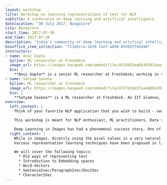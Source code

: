 ```yaml
---
layout: workshop
title: Workshop on learning representations of text for NLP
subtitle: A conference on deep learning and artificial intelligence
datelocation: "30 July 2017, Bangalore"
city: Bangalore
start_time: 2017-07-30
end_time: 2017-07-30
description: "India's community of deep learning and artifical intelligence practitioners"
boxoffice_item_collection: "721ddcca-2439-11e7-a658-855025fdda9d"
instructors:
- name: Anuj Gupta
  byline: ML researcher at Freshdesk
  image_url: https://images.hasgeek.com/embed/file/a524455ee6b34301aaaa4faa31a2564a
  bio: |
    **Anuj Gupta** is a senior ML researcher at Freshdesk; working in the area NLP, Machine Learning, Deep learning. Earlier he was heading ML efforts at Airwoot(Now acquired by Freshdesk). He dropped out of Phd in ML to work with startups. He graduated from IIIT H with specialization in theoretical comp science. He has given tech talks at prestigious forums like PyData DC, The Fifth Elephant, ICDCN, PODC, IIT Delhi, IIIT Hyderabad and special interest groups like DLBLR.
- name: Satyam Saxena
  byline: ML researcher at Freshdesk
  image_url: https://images.hasgeek.com/embed/file/4727b3dd37aa4880a7d87f03056f7727
  bio: |
    **Satyam Saxena** is a ML researcher at Freshdesk. An IIT alumnus, his interest lie in NLP, Machine Learning, Deep Learning. Prior to this, he was a part of ML group Cisco. He was a visiting researcher at Vision Labs in IIIT Hyd where he used computer vision and deep learning to build applications to assisting visually impaired people. He presented some of this work at ICAT 2014, Turkey.
overview:
  left_content: |
    Think of your favorite NLP application that you wish to build - sentiment analysis, named entity recognition, machine translation, information extraction, summarization, recommender system, to name a few. A key step to building it is - using the right technique to represent the text in a form that machine can understand. In this workshop, we will understand key concepts, maths, and code behind state-of-the-art techniques for text representation.

    This workshop is meant for NLP enthusiast, ML practitioners, Data science teams who often work with text data and wish to gain a deeper understanding of text representations for NLP. This will be a very hands-on workshop with jupyter notebooks to create various representations, coupled with the key concepts & maths that forms the basis of their respective theory.

    Deep Learning in Images has had a phenomenal success story. One of the key reasons for it is: Rich representation of data - raw image in matrix form with RGB values.
  right_content: |
    While in images, directly using the pixel values is a very natural representation; However, when it comes to text, there is no such natural representation. No matter how good is your ML algorithm, it can do only so much unless there is a richer way to represent underlying text data. Thus, whatever NLP task/application you are building, it’s imperative to find a good representation for your text. Motivated from this, the subfield of representation learning of text for NLP has attracted a lot of interest in the past few years.
    Various representation learning techniques have been proposed in literature, but still there is a dearth of comprehensive tutorials that provides full coverage with the mathematical explanation and implementation details of these algorithms to a satisfactory depth. This workshop aims to bridge this gap. This workshop aims ot demystify, both - Theory (key concepts, maths) and Practice (code) that goes into these various representation schemes. At the end of workshop participants would have gained a fundamental understanding of these schemes and will be able to implement embeddings on their datasets.

    We will cover the following topics:
      * Old ways of representing text
      * Introduction to Embedding spaces
      * Word-Vectors
      * Sentence2vec/Paragraph2vec/Doc2Vec
      * Character2Vec
---
```

